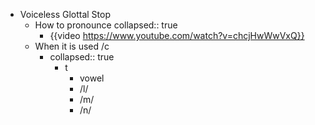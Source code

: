 - Voiceless Glottal Stop
	- How to pronounce
	  collapsed:: true
		- {{video https://www.youtube.com/watch?v=chcjHwWwVxQ}}
	- When it is used /c
		- collapsed:: true
		  + t
			- vowel
			- /l/
			- /m/
			- /n/